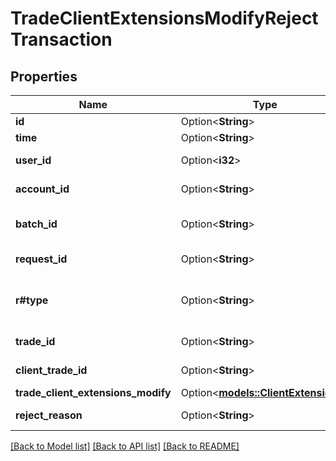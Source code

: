 # TradeClientExtensionsModifyRejectTransaction

## Properties

Name | Type | Description | Notes
------------ | ------------- | ------------- | -------------
**id** | Option<**String**> | The Transaction's Identifier. | [optional]
**time** | Option<**String**> | The date/time when the Transaction was created. | [optional]
**user_id** | Option<**i32**> | The ID of the user that initiated the creation of the Transaction. | [optional]
**account_id** | Option<**String**> | The ID of the Account the Transaction was created for. | [optional]
**batch_id** | Option<**String**> | The ID of the \"batch\" that the Transaction belongs to. Transactions in the same batch are applied to the Account simultaneously. | [optional]
**request_id** | Option<**String**> | The Request ID of the request which generated the transaction. | [optional]
**r#type** | Option<**String**> | The Type of the Transaction. Always set to \"TRADE_CLIENT_EXTENSIONS_MODIFY_REJECT\" for a TradeClientExtensionsModifyRejectTransaction. | [optional]
**trade_id** | Option<**String**> | The ID of the Trade who's client extensions are to be modified. | [optional]
**client_trade_id** | Option<**String**> | The original Client ID of the Trade who's client extensions are to be modified. | [optional]
**trade_client_extensions_modify** | Option<[**models::ClientExtensions**](ClientExtensions.md)> |  | [optional]
**reject_reason** | Option<**String**> | The reason that the Reject Transaction was created | [optional]

[[Back to Model list]](../README.md#documentation-for-models) [[Back to API list]](../README.md#documentation-for-api-endpoints) [[Back to README]](../README.md)



